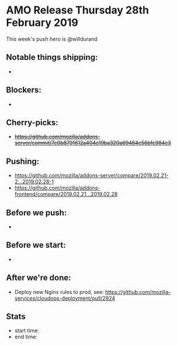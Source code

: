 # AMO Release Thursday 28th February 2019

This week's push hero is @willdurand

## Notable things shipping:

*

## Blockers:

*

## Cherry-picks:

* ~~https://github.com/mozilla/addons-server/commit/7c0b8791612a404e19ba320a69464c56bfc984c3~~

## Pushing:

- https://github.com/mozilla/addons-server/compare/2019.02.21-2...2019.02.28-1
- https://github.com/mozilla/addons-frontend/compare/2019.02.21...2019.02.28

## Before we push:

*

## Before we start:

*

## After we're done:

- Deploy new Nginx rules to prod, see: https://github.com/mozilla-services/cloudops-deployment/pull/2924

## Stats

- start time:
- end time:
